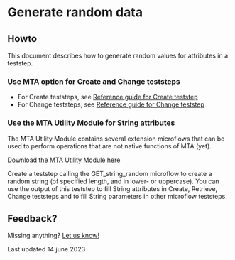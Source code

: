 # Generate random data

## Howto

This document describes how to generate random values for attributes in a teststep.

### Use MTA option for Create and Change teststeps

- For Create teststeps, see [Reference guide for Create teststep](../../Teststep/2-create#generate-random-values) 
- For Change teststeps, see [Reference guide for Change teststep](../../Teststep/3-change#generate-random-values)

### Use the MTA Utility Module for String attributes

The MTA Utility Module contains several extension microflows that can be used to perform operations that are not native functions of MTA (yet).

[Download the MTA Utility Module here](https://6434334.fs1.hubspotusercontent-na1.net/hubfs/6434334/MTA%20releases/MtaUtilityModule_mx9_24_2.mpk)

Create a teststep calling the GET_string_random microflow to create a random string (of specified length, and in lower- or uppercase). You can use the output of this teststep to fill String attributes in Create, Retrieve, Change teststeps and to fill String parameters in other microflow teststeps.


## Feedback?
Missing anything? [Let us know!](mailto:support@menditect.com)

Last updated 14 june 2023